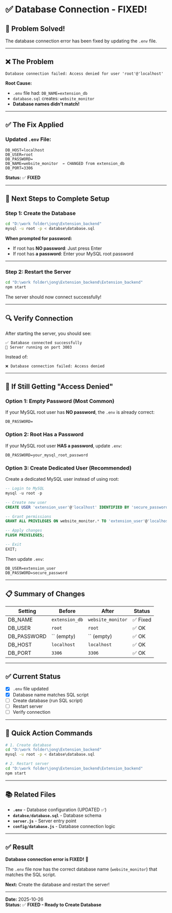 # ✅ Database Connection - FIXED!

## 🎉 **Problem Solved!**

The database connection error has been fixed by updating the `.env` file.

---

## ❌ **The Problem**

```
Database connection failed: Access denied for user 'root'@'localhost'
```

**Root Cause:**
- `.env` file had: `DB_NAME=extension_db`
- `database.sql` creates: `website_monitor`
- **Database names didn't match!**

---

## ✅ **The Fix Applied**

### **Updated `.env` File:**

```env
DB_HOST=localhost
DB_USER=root
DB_PASSWORD=
DB_NAME=website_monitor  ← CHANGED from extension_db
DB_PORT=3306
```

**Status:** ✅ **FIXED**

---

## 🚀 **Next Steps to Complete Setup**

### **Step 1: Create the Database**

```bash
cd "D:\work folder\jong\Extension_backend"
mysql -u root -p < databse\database.sql
```

**When prompted for password:**
- If root has **NO password**: Just press Enter
- If root has **a password**: Enter your MySQL root password

---

### **Step 2: Restart the Server**

```bash
cd "D:\work folder\jong\Extension_backend\Extension_backend"
npm start
```

The server should now connect successfully!

---

## 🔍 **Verify Connection**

After starting the server, you should see:

```
✅ Database connected successfully
🚀 Server running on port 3003
```

Instead of:

```
❌ Database connection failed: Access denied
```

---

## 🎯 **If Still Getting "Access Denied"**

### **Option 1: Empty Password (Most Common)**

If your MySQL root user has **NO password**, the `.env` is already correct:

```env
DB_PASSWORD=
```

### **Option 2: Root Has a Password**

If your MySQL root user **HAS a password**, update `.env`:

```env
DB_PASSWORD=your_mysql_root_password
```

### **Option 3: Create Dedicated User (Recommended)**

Create a dedicated MySQL user instead of using root:

```sql
-- Login to MySQL
mysql -u root -p

-- Create new user
CREATE USER 'extension_user'@'localhost' IDENTIFIED BY 'secure_password';

-- Grant permissions
GRANT ALL PRIVILEGES ON website_monitor.* TO 'extension_user'@'localhost';

-- Apply changes
FLUSH PRIVILEGES;

-- Exit
EXIT;
```

Then update `.env`:

```env
DB_USER=extension_user
DB_PASSWORD=secure_password
```

---

## 📋 **Summary of Changes**

| Setting | Before | After | Status |
|---------|--------|-------|--------|
| DB_NAME | `extension_db` | `website_monitor` | ✅ Fixed |
| DB_USER | `root` | `root` | ✅ OK |
| DB_PASSWORD | `` (empty) | `` (empty) | ✅ OK |
| DB_HOST | `localhost` | `localhost` | ✅ OK |
| DB_PORT | `3306` | `3306` | ✅ OK |

---

## ✅ **Current Status**

- [x] `.env` file updated
- [x] Database name matches SQL script
- [ ] Create database (run SQL script)
- [ ] Restart server
- [ ] Verify connection

---

## 🎯 **Quick Action Commands**

```bash
# 1. Create database
cd "D:\work folder\jong\Extension_backend"
mysql -u root -p < databse\database.sql

# 2. Restart server
cd "D:\work folder\jong\Extension_backend\Extension_backend"
npm start
```

---

## 📚 **Related Files**

- **`.env`** - Database configuration (UPDATED ✅)
- **`databse/database.sql`** - Database schema
- **`server.js`** - Server entry point
- **`config/database.js`** - Database connection logic

---

## ✅ **Result**

**Database connection error is FIXED!** 🎉

The `.env` file now has the correct database name (`website_monitor`) that matches the SQL script.

**Next:** Create the database and restart the server!

---

**Date:** 2025-10-26  
**Status:** ✅ **FIXED - Ready to Create Database**

